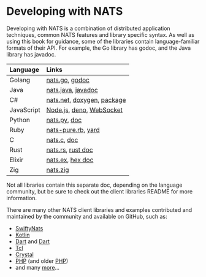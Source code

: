 # Developing with NATS

Developing with NATS is a combination of distributed application techniques, common NATS features and library specific syntax. As well as using this book for guidance, some of the libraries contain language-familiar formats of their API. For example, the Go library has godoc, and the Java library has javadoc.

| Language | Links |
| :--- | :--- |
| Golang | [nats.go](https://github.com/nats-io/nats.go), [godoc](http://godoc.org/github.com/nats-io/nats.go) |
| Java | [nats.java](https://github.com/nats-io/nats.java), [javadoc](https://javadoc.io/doc/io.nats/jnats) |
| C# | [nats.net](https://github.com/nats-io/nats.net), [doxygen](http://nats-io.github.io/nats.net/), [package](https://www.nuget.org/packages/NATS.Client/0.14.1) |
| JavaScript | [Node.js](https://github.com/nats-io/nats.js#readme), [deno](https://github.com/nats-io/nats.deno/blob/main/README.md), [WebSocket](https://github.com/nats-io/nats.ws#readme) |
| Python | [nats.py](https://github.com/nats-io/nats.py), [doc](https://nats-io.github.io/nats.py/) |
| Ruby | [nats-pure.rb](https://github.com/nats-io/nats-pure.rb), [yard](https://www.rubydoc.info/gems/nats) |
| C | [nats.c](https://github.com/nats-io/nats.c), [doc](http://nats-io.github.io/nats.c) |
| Rust | [nats.rs](https://github.com/nats-io/nats.rs), [rust doc](https://docs.rs/nats) |
| Elixir | [nats.ex](https://github.com/nats-io/nats.ex), [hex doc](https://hex.pm/packages/gnat) |
| Zig | [nats.zig](https://github.com/nats-io/nats.zig)

Not all libraries contain this separate doc, depending on the language community, but be sure to check out the client libraries README for more information.

There are many other NATS client libraries and examples contributed and maintained by the community and available on GitHub, such as:

* [SwiftyNats](https://github.com/rayepps/swifty-nats)
* [Kotlin](https://github.com/nats-io/kotlin-nats-examples)
* [Dart](https://github.com/chartchuo/dart-nats) and [Dart](https://github.com/c16a/nats-dart)
* [Tcl](https://github.com/Kazmirchuk/nats-tcl)
* [Crystal](https://github.com/jgaskins/nats)
* [PHP](https://github.com/basis-company/nats.php) (and older [PHP](https://github.com/repejota/phpnats))
* and many [more](https://github.com/search?o=desc&p=1&q=nats+client&s=updated&type=Repositories)...